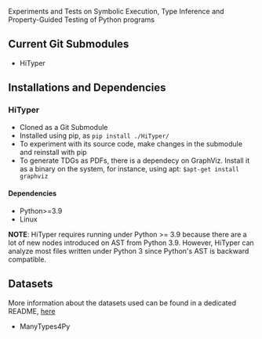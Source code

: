 Experiments and Tests on Symbolic Execution, Type Inference and Property-Guided Testing of Python programs 

## Current Git Submodules

- HiTyper


## Installations and Dependencies

### HiTyper
- Cloned as a Git Submodule
- Installed using pip, as `pip install ./HiTyper/`
- To experiment with its source code, make changes in the submodule and reinstall with pip
- To generate TDGs as PDFs, there is a dependecy on GraphViz. Install it as a binary on the system, for instance, using apt: `$apt-get install graphviz`

#### Dependencies

- Python>=3.9
- Linux

**NOTE**: HiTyper requires running under Python >= 3.9 because there are a lot of new nodes introduced on AST from Python 3.9. However, HiTyper can analyze most files written under Python 3 since Python's AST is backward compatible.


## Datasets

More information about the datasets used can be found in a dedicated README, [here](./data/README.md)

- ManyTypes4Py
